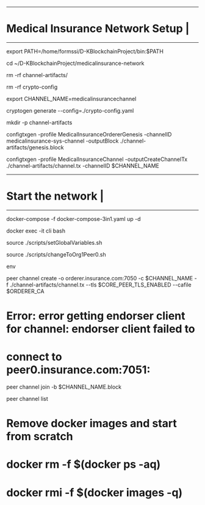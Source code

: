 -----------------------------------
# Medical Insurance Network Setup |
-----------------------------------

export PATH=/home/formssi/D-KBlockchainProject/bin:$PATH

cd ~/D-KBlockchainProject/medicalinsurance-network

rm -rf channel-artifacts/

rm -rf crypto-config

export CHANNEL_NAME=medicalinsurancechannel

cryptogen generate --config=./crypto-config.yaml

mkdir -p channel-artifacts

configtxgen -profile MedicalInsuranceOrdererGenesis -channelID medicalinsurance-sys-channel -outputBlock ./channel-artifacts/genesis.block

configtxgen -profile MedicalInsuranceChannel -outputCreateChannelTx ./channel-artifacts/channel.tx -channelID $CHANNEL_NAME

---------------------
# Start the network |
---------------------

docker-compose -f docker-compose-3in1.yaml up -d

docker exec -it cli bash

source ./scripts/setGlobalVariables.sh

source ./scripts/changeToOrg1Peer0.sh

env

peer channel create -o orderer.insurance.com:7050 -c $CHANNEL_NAME -f ./channel-artifacts/channel.tx --tls $CORE_PEER_TLS_ENABLED --cafile $ORDERER_CA


# Error: error getting endorser client for channel: endorser client failed to 
# connect to peer0.insurance.com:7051:

peer channel join -b $CHANNEL_NAME.block

peer channel list

# Remove docker images and start from scratch
# docker rm -f $(docker ps -aq)
# docker rmi -f $(docker images -q)


